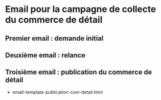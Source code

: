 # Email pour la campagne de collecte du commerce de détail

## Premier email : demande initial

## Deuxième email : relance

## Troisième email : publication du commerce de détail

- email-template-publication-com-detail.html
